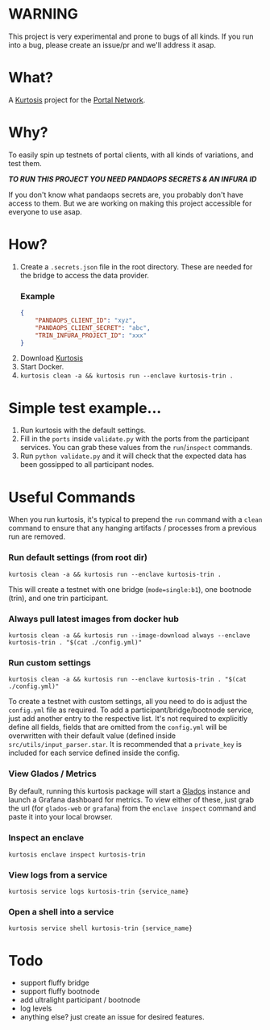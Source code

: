 # WARNING
This project is very experimental and prone to bugs of all kinds. If you run into a bug, please create an issue/pr and we'll address it asap.

# What?
A [Kurtosis](https://docs.kurtosis.com/) project for the [Portal Network](https://www.ethportal.net).

# Why?
To easily spin up testnets of portal clients, with all kinds of variations, and test them.

***TO RUN THIS PROJECT YOU NEED PANDAOPS SECRETS & AN INFURA ID***

If you don't know what pandaops secrets are, you probably don't have access to them. But we are working on making this project accessible for everyone to use asap.

# How?
1. Create a `.secrets.json` file in the root directory. These are needed for the bridge to access the data provider.
    ### Example
    ```json
    {
        "PANDAOPS_CLIENT_ID": "xyz",
        "PANDAOPS_CLIENT_SECRET": "abc",
        "TRIN_INFURA_PROJECT_ID": "xxx"
    }
    ```
2. Download [Kurtosis](https://docs.kurtosis.com/install)
3. Start Docker.
4. `kurtosis clean -a && kurtosis run --enclave kurtosis-trin .`

# Simple test example...
1. Run kurtosis with the default settings.
2. Fill in the `ports` inside `validate.py` with the ports from the participant services. You can grab these values from the `run`/`inspect` commands.
3. Run `python validate.py` and it will check that the expected data has been gossipped to all participant nodes.

# Useful Commands
When you run kurtosis, it's typical to prepend the `run` command with a `clean` command to ensure that any hanging artifacts / processes from a previous run are removed.

### Run default settings (from root dir)
`kurtosis clean -a && kurtosis run --enclave kurtosis-trin .`

This will create a testnet with one bridge (`mode=single:b1`), one bootnode (trin), and one trin participant.

### Always pull latest images from docker hub
`kurtosis clean -a && kurtosis run --image-download always --enclave kurtosis-trin . "$(cat ./config.yml)"`

### Run custom settings
`kurtosis clean -a && kurtosis run --enclave kurtosis-trin . "$(cat ./config.yml)"`

To create a testnet with custom settings, all you need to do is adjust the `config.yml` file as required. To add a participant/bridge/bootnode service, just add another entry to the respective list. It's not required to explicitly define all fields, fields that are omitted from the `config.yml` will be overwritten with their default value (defined inside `src/utils/input_parser.star`. It is recommended that a `private_key` is included for each service defined inside the config.

### View Glados / Metrics
By default, running this kurtosis package will start a [Glados](https://github.com/ethereum/glados) instance and launch a Grafana dashboard for metrics. To view either of these, just grab the url (for `glados-web` or `grafana`) from the `enclave inspect` command and paste it into your local browser.

### Inspect an enclave
`kurtosis enclave inspect kurtosis-trin`

### View logs from a service
`kurtosis service logs kurtosis-trin {service_name}`

### Open a shell into a service
`kurtosis service shell kurtosis-trin {service_name}`


# Todo
- support fluffy bridge
- support fluffy bootnode
- add ultralight participant / bootnode
- log levels
- anything else? just create an issue for desired features.
